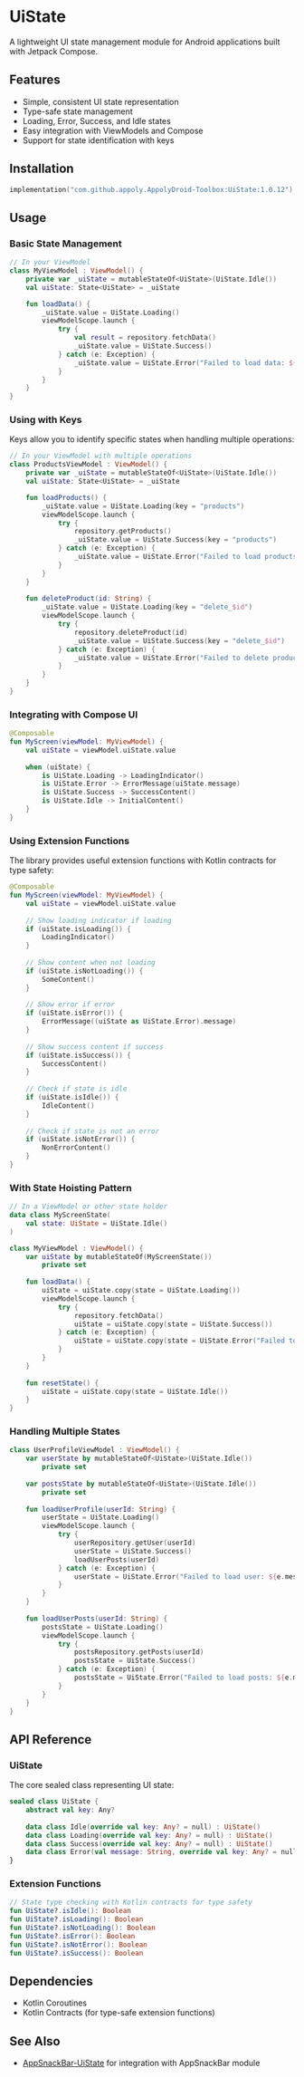 # UiState

A lightweight UI state management module for Android applications built with Jetpack Compose.

## Features

- Simple, consistent UI state representation
- Type-safe state management
- Loading, Error, Success, and Idle states
- Easy integration with ViewModels and Compose
- Support for state identification with keys

## Installation

```gradle.kts
implementation("com.github.appoly.AppolyDroid-Toolbox:UiState:1.0.12")
```

## Usage

### Basic State Management

```kotlin
// In your ViewModel
class MyViewModel : ViewModel() {
    private var _uiState = mutableStateOf<UiState>(UiState.Idle())
    val uiState: State<UiState> = _uiState

    fun loadData() {
        _uiState.value = UiState.Loading()
        viewModelScope.launch {
            try {
                val result = repository.fetchData()
                _uiState.value = UiState.Success()
            } catch (e: Exception) {
                _uiState.value = UiState.Error("Failed to load data: ${e.message}")
            }
        }
    }
}
```

### Using with Keys

Keys allow you to identify specific states when handling multiple operations:

```kotlin
// In your ViewModel with multiple operations
class ProductsViewModel : ViewModel() {
    private var _uiState = mutableStateOf<UiState>(UiState.Idle())
    val uiState: State<UiState> = _uiState

    fun loadProducts() {
        _uiState.value = UiState.Loading(key = "products")
        viewModelScope.launch {
            try {
                repository.getProducts()
                _uiState.value = UiState.Success(key = "products")
            } catch (e: Exception) {
                _uiState.value = UiState.Error("Failed to load products", key = "products")
            }
        }
    }
    
    fun deleteProduct(id: String) {
        _uiState.value = UiState.Loading(key = "delete_$id")
        viewModelScope.launch {
            try {
                repository.deleteProduct(id)
                _uiState.value = UiState.Success(key = "delete_$id")
            } catch (e: Exception) {
                _uiState.value = UiState.Error("Failed to delete product", key = "delete_$id")
            }
        }
    }
}
```

### Integrating with Compose UI

```kotlin
@Composable
fun MyScreen(viewModel: MyViewModel) {
    val uiState = viewModel.uiState.value
    
    when (uiState) {
        is UiState.Loading -> LoadingIndicator()
        is UiState.Error -> ErrorMessage(uiState.message)
        is UiState.Success -> SuccessContent()
        is UiState.Idle -> InitialContent()
    }
}
```

### Using Extension Functions

The library provides useful extension functions with Kotlin contracts for type safety:

```kotlin
@Composable
fun MyScreen(viewModel: MyViewModel) {
    val uiState = viewModel.uiState.value
    
    // Show loading indicator if loading
    if (uiState.isLoading()) {
        LoadingIndicator()
    }
    
    // Show content when not loading
    if (uiState.isNotLoading()) {
        SomeContent()
    }
    
    // Show error if error
    if (uiState.isError()) {
        ErrorMessage((uiState as UiState.Error).message)
    }
    
    // Show success content if success
    if (uiState.isSuccess()) {
        SuccessContent()
    }
    
    // Check if state is idle
    if (uiState.isIdle()) {
        IdleContent()
    }
    
    // Check if state is not an error
    if (uiState.isNotError()) {
        NonErrorContent()
    }
}
```

### With State Hoisting Pattern

```kotlin
// In a ViewModel or other state holder
data class MyScreenState(
    val state: UiState = UiState.Idle()
)

class MyViewModel : ViewModel() {
    var uiState by mutableStateOf(MyScreenState())
        private set
        
    fun loadData() {
        uiState = uiState.copy(state = UiState.Loading())
        viewModelScope.launch {
            try {
                repository.fetchData()
                uiState = uiState.copy(state = UiState.Success())
            } catch (e: Exception) {
                uiState = uiState.copy(state = UiState.Error("Failed to load: ${e.message}"))
            }
        }
    }
    
    fun resetState() {
        uiState = uiState.copy(state = UiState.Idle())
    }
}
```

### Handling Multiple States

```kotlin
class UserProfileViewModel : ViewModel() {
    var userState by mutableStateOf<UiState>(UiState.Idle())
        private set
        
    var postsState by mutableStateOf<UiState>(UiState.Idle())
        private set
        
    fun loadUserProfile(userId: String) {
        userState = UiState.Loading()
        viewModelScope.launch {
            try {
                userRepository.getUser(userId)
                userState = UiState.Success()
                loadUserPosts(userId)
            } catch (e: Exception) {
                userState = UiState.Error("Failed to load user: ${e.message}")
            }
        }
    }
    
    fun loadUserPosts(userId: String) {
        postsState = UiState.Loading()
        viewModelScope.launch {
            try {
                postsRepository.getPosts(userId)
                postsState = UiState.Success()
            } catch (e: Exception) {
                postsState = UiState.Error("Failed to load posts: ${e.message}")
            }
        }
    }
}
```

## API Reference

### UiState

The core sealed class representing UI state:

```kotlin
sealed class UiState {
    abstract val key: Any?
    
    data class Idle(override val key: Any? = null) : UiState()
    data class Loading(override val key: Any? = null) : UiState()
    data class Success(override val key: Any? = null) : UiState()
    data class Error(val message: String, override val key: Any? = null) : UiState()
}
```

### Extension Functions

```kotlin
// State type checking with Kotlin contracts for type safety
fun UiState?.isIdle(): Boolean
fun UiState?.isLoading(): Boolean
fun UiState?.isNotLoading(): Boolean
fun UiState?.isError(): Boolean
fun UiState?.isNotError(): Boolean
fun UiState?.isSuccess(): Boolean
```

## Dependencies

- Kotlin Coroutines
- Kotlin Contracts (for type-safe extension functions)

## See Also

- [AppSnackBar-UiState](../AppSnackBar-UiState/README.md) for integration with AppSnackBar module

